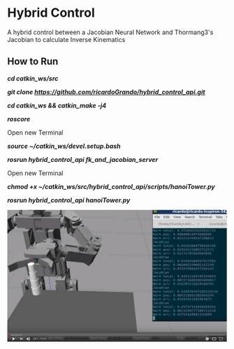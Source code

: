 # Hybrid Control

A hybrid control between a Jacobian Neural Network and Thormang3's Jacobian to calculate Inverse Kinematics

## How to Run

***cd catkin_ws/src***

***git clone https://github.com/ricardoGrando/hybrid_control_api.git***   

***cd catkin_ws && catkin_make -j4***   

***roscore*** 

Open new Terminal

***source ~/catkin_ws/devel.setup.bash***  

***rosrun hybrid_control_api fk_and_jacobian_server***  

Open new Terminal

***chmod +x ~/catkin_ws/src/hybrid_control_api/scripts/hanoiTower.py***  

***rosrun hybrid_control_api hanoiTower.py***  

[![Watch the video](https://github.com/ricardoGrando/hybrid_control_api/blob/master/git_data/video.png)](https://www.youtube.com/watch?v=O2vynMscfGA&t=826s)

